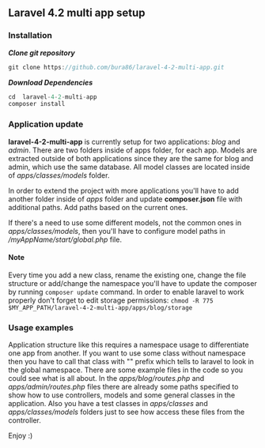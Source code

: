 ## Laravel 4.2 multi app setup


### Installation ###
***Clone git repository***
```javascript
git clone https://github.com/bura86/laravel-4-2-multi-app.git
```

***Download Dependencies***
```javascript
cd  laravel-4-2-multi-app
composer install
```


### Application update ###
**laravel-4-2-multi-app** is currently setup for two applications: *blog* and *admin*. There are two folders inside of apps folder, for each app.
Models are extracted outside of both applications since they are the same for blog and admin, which use the same database.
All model classes are located inside of *apps/classes/models* folder.

In order to extend the project with more applications you'll have to add another folder inside of *apps* folder and update **composer.json** file with additional paths.
Add paths based on the current ones.

If there's a need to use some different models, not the common ones in *apps/classes/models*, then you'll have to configure model paths in */myAppName/start/global.php* file.

#### Note ####
Every time you add a new class, rename the existing one, change the file structure or add/change the namespace you'll have to update the composer by running `composer update` command.
In order to enable laravel to work properly don't forget to edit storage permissions: `chmod -R 775 $MY_APP_PATH/laravel-4-2-multi-app/apps/blog/storage`



### Usage examples ###
Application structure like this requires a namespace usage to differentiate one app from another. If you want to use some class without namespace then you have to call that class with "\" prefix which tells to laravel to look in the global namespace. There are some example files in the code so you could see what is all about.
In the *apps/blog/routes.php* and *apps/admin/routes.php* files there are already some paths specified to show how to use controllers, models and some general classes in the application. Also you have a test classes in *apps/classes* and *apps/classes/models* folders just to see how access these files from the controller.

Enjoy :)